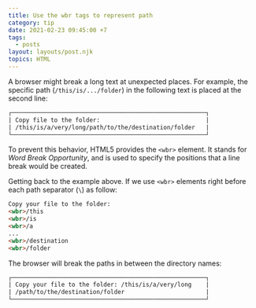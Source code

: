 ```yaml
---
title: Use the wbr tags to represent path
category: tip
date: 2021-02-23 09:45:00 +7
tags:
  - posts
layout: layouts/post.njk
topics: HTML
---
```


A browser might break a long text at unexpected places. For example, the specific path (`/this/is/.../folder`) in the following text is placed at the second line:

```html
┌───────────────────────────────────────────────────────┐
| Copy file to the folder:                              |
| /this/is/a/very/long/path/to/the/destination/folder   |
└───────────────────────────────────────────────────────┘
```

To prevent this behavior, HTML5 provides the `<wbr>` element. It stands for _Word Break Opportunity_, and is used to specify the positions that a line break would be created.

Getting back to the example above. If we use `<wbr>` elements right before each path separator (`\`) as follow:

```html
Copy your file to the folder:
<wbr>/this
<wbr>/is
<wbr>/a
...
<wbr>/destination
<wbr>/folder
```

The browser will break the paths in between the directory names:

```html
┌───────────────────────────────────────────────────────┐
| Copy your file to the folder: /this/is/a/very/long    |
| /path/to/the/destination/folder                       |
└───────────────────────────────────────────────────────┘
```